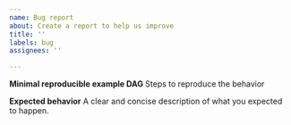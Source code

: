 ```yaml
---
name: Bug report
about: Create a report to help us improve
title: ''
labels: bug
assignees: ''

---
```


**Minimal reproducible example DAG**
Steps to reproduce the behavior

**Expected behavior**
A clear and concise description of what you expected to happen.

